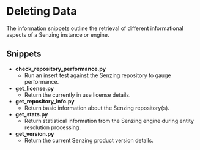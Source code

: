 # Deleting Data

The information snippets outline the retrieval of different informational aspects of a Senzing instance or engine.

## Snippets

- **check_repository_performance.py**
  - Run an insert test against the Senzing repository to gauge performance.
- **get_license.py**
  - Return the currently in use license details.
- **get_repository_info.py**
  - Return basic information about the Senzing repository(s).
- **get_stats.py**
  - Return statistical information from the Senzing engine during entity resolution processing.
- **get_version.py**
  - Return the current Senzing product version details.
